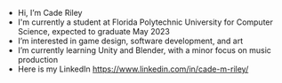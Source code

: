 - Hi, I’m Cade Riley
- I'm currently a student at Florida Polytechnic University for Computer Science, expected to graduate May 2023
- I’m interested in game design, software development, and art
- I’m currently learning Unity and Blender, with a minor focus on music production
- Here is my LinkedIn https://www.linkedin.com/in/cade-m-riley/
